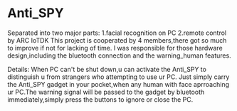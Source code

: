 # Anti_SPY
Separated into two major parts: 1.facial recognition on PC  2.remote control by ARC IoTDK
This project is cooperated by 4 members,there got so much to improve if not for lacking of time.
I was responsible for those hardware design,including the bluetooth connection and the warning_human features.

Details:
When PC can't be shut down,u can activate the Anti_SPY to distinguish u from strangers who attempting to use ur PC.
Just simply carry the Anti_SPY gadget in your pocket,when any human with face aprroaching ur PC.The warning signal
will be passed to the gadget by bluetooth immediately,simply press the buttons to ignore or close the PC. 
